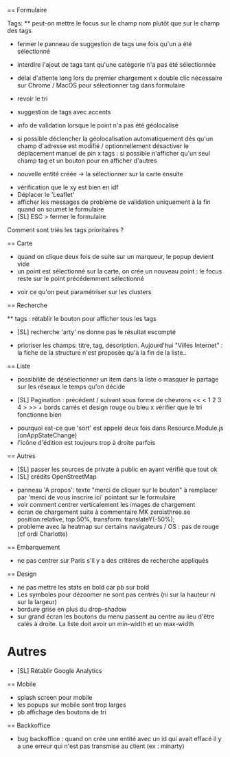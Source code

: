 
== Formulaire

Tags:
** peut-on mettre le focus sur le champ nom plutôt que sur le champ des tags
- fermer le panneau de suggestion de tags une fois qu'un a été sélectionné
* interdire l'ajout de tags tant qu'une catégorie n'a pas été sélectionnée
- délai d'attente long lors du premier chargement
x double clic nécessaire sur Chrome / MacOS pour sélectionner tag dans formulaire

- revoir le tri
- suggestion de tags avec accents
- info de validation lorsque le point n'a pas été géolocalisé
- si possible déclencher la géolocalisation automatiquement dés qu'un champ d'adresse est modifié / optionnellement désactiver le déplacement manuel de pin
x tags : si possible n'afficher qu'un seul champ tag et un bouton pour en afficher d'autres
* nouvelle entité créée -> la sélectionner sur la carte ensuite
- vérification que le xy est bien en idf
- Déplacer le 'Leaflet'
- afficher les messages de problème de validation uniquement à la fin quand on soumet le formulaire
- [SL] ESC > fermer le formulaire 


Comment sont triés les tags prioritaires ?

== Carte

* quand on clique deux fois de suite sur un marqueur, le popup devient vide
* un point est sélectionné sur la carte, on crée un nouveau point : le focus reste sur le point précédemment sélectionné
- voir ce qu'on peut paramétriser sur les clusters


== Recherche

** tags : rétablir le bouton pour afficher tous les tags
* [SL] recherche 'arty' ne donne pas le résultat escompté
- prioriser les champs: titre, tag, description. Aujourd'hui "Villes Internet" : la fiche de la structure n'est proposée qu'à la fin de la liste..

== Liste

- possibilité de désélectionner un item dans la liste
o masquer le partage sur les réseaux le temps qu'on décide
* [SL] Pagination : précédent / suivant sous forme de chevrons << < 1 2 3 4 > >> + bords carrés et design rouge ou bleu
x vérifier que le tri fonctionne bien
- pourquoi est-ce que 'sort' est appelé deux fois dans Resource.Module.js (onAppStateChange)
- l'icône d'édition est toujours trop à droite parfois


== Autres

* [SL] passer les sources de private à public en ayant vérifié que tout ok
* [SL] crédits OpenStreetMap
- panneau 'A propos': texte "merci de cliquer sur le bouton" à remplacer par 'merci de vous inscrire ici' pointant sur le formulaire
- voir comment centrer verticalement les images de chargement
- écran de chargement suite à commentaire MK zeroisthree.se position:relative, top:50%, transform: translateY(-50%);
- probleme avec la heatmap sur certains navigateurs / OS : pas de rouge (cf ordi Charlotte)

== Embarquement

- ne pas centrer sur Paris s'il y a des critères de recherche appliqués

== Design

- ne pas mettre les stats en bold car pb sur bold
- Les symboles pour dézoomer ne sont pas centrés (ni sur la hauteur ni sur la largeur)
- bordure grise en plus du drop-shadow
- sur grand écran les boutons du menu passent au centre au lieu d'être calés à droite. La liste doit avoir un min-width et un max-width

Autres
======
* [SL] Rétablir Google Analytics

== Mobile

- splash screen pour mobile
- les popups sur mobile sont trop larges
- pb affichage des boutons de tri 

== Backkoffice

- bug backoffice : quand on crée une entité avec un id qui avait effacé il y a une erreur qui n'est pas transmise au client (ex : minarty)


